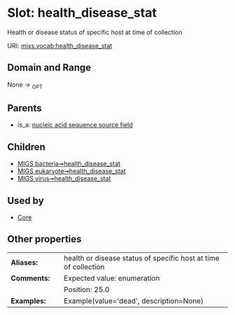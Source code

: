
# Slot: health_disease_stat


Health or disease status of specific host at time of collection

URI: [mixs.vocab:health_disease_stat](https://w3id.org/mixs/vocab/health_disease_stat)


## Domain and Range

None ->  <sub>OPT</sub> 

## Parents

 *  is_a: [nucleic acid sequence source field](nucleic_acid_sequence_source_field.md)

## Children

 *  [MIGS bacteria➞health_disease_stat](MIGS_bacteria_health_disease_stat.md)
 *  [MIGS eukaryote➞health_disease_stat](MIGS_eukaryote_health_disease_stat.md)
 *  [MIGS virus➞health_disease_stat](MIGS_virus_health_disease_stat.md)

## Used by

 * [Core](Core.md)

## Other properties

|  |  |  |
| --- | --- | --- |
| **Aliases:** | | health or disease status of specific host at time of collection |
| **Comments:** | | Expected value: enumeration |
|  | | Position: 25.0 |
| **Examples:** | | Example(value='dead', description=None) |

